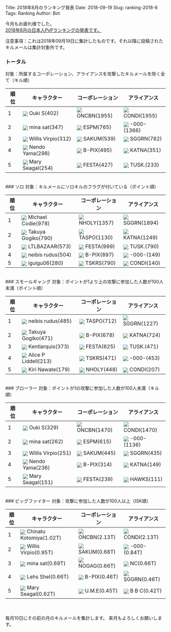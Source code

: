 Title: 2018年8月のランキング発表
Date: 2018-09-19
Slug: ranking-2018-8
Tags: Ranking
Author: Bot

今月もお疲れ様でした。  
[2018年8月の日本人PvPランキングの発表です。](https://evekatsu.github.io/ranking/?date=2018-8)

注意事項：これは2018年09月19日に集計したものです。それ以降に投稿されたキルメールは集計対象外です。


### トータル
対象：所属するコーポレーション、アライアンスを攻撃したキルメールを除く全て（キル順）

| 順位 | キャラクター | コーポレーション | アライアンス |
| ---- | ---- | ---- | ---- |
| 1 | <img style="margin: 0px; width: auto; display: inline; vertical-align:middle;" src="https://evekatsu.github.io/data/character/95799510_32.jpg"> Ouki S(402) | <img style="margin: 0px; width: auto; display: inline; vertical-align:middle;" src="https://evekatsu.github.io/data/corporation/98476559_32.png"> ONCBN(1955) | <img style="margin: 0px; width: auto; display: inline; vertical-align:middle;" src="https://evekatsu.github.io/data/alliance/1354830081_32.png"> CONDI(1955) | 
| 2 | <img style="margin: 0px; width: auto; display: inline; vertical-align:middle;" src="https://evekatsu.github.io/data/character/2114267065_32.jpg"> mina sat(347) | <img style="margin: 0px; width: auto; display: inline; vertical-align:middle;" src="https://evekatsu.github.io/data/corporation/98106179_32.png"> ESPM(765) | <img style="margin: 0px; width: auto; display: inline; vertical-align:middle;" src="https://evekatsu.github.io/data/alliance/99001954_32.png"> -000-(1366) | 
| 3 | <img style="margin: 0px; width: auto; display: inline; vertical-align:middle;" src="https://evekatsu.github.io/data/character/2112685569_32.jpg"> Willis Virpio(312) | <img style="margin: 0px; width: auto; display: inline; vertical-align:middle;" src="https://evekatsu.github.io/data/corporation/98055960_32.png"> SAKUM(539) | <img style="margin: 0px; width: auto; display: inline; vertical-align:middle;" src="https://evekatsu.github.io/data/alliance/99006941_32.png"> SGGRN(782) | 
| 4 | <img style="margin: 0px; width: auto; display: inline; vertical-align:middle;" src="https://evekatsu.github.io/data/character/90757686_32.jpg"> Nendo Yama(298) | <img style="margin: 0px; width: auto; display: inline; vertical-align:middle;" src="https://evekatsu.github.io/data/corporation/98418839_32.png"> B-PIX(495) | <img style="margin: 0px; width: auto; display: inline; vertical-align:middle;" src="https://evekatsu.github.io/data/alliance/99006138_32.png"> KATNA(351) | 
| 5 | <img style="margin: 0px; width: auto; display: inline; vertical-align:middle;" src="https://evekatsu.github.io/data/character/95951870_32.jpg"> Mary Seagal(254) | <img style="margin: 0px; width: auto; display: inline; vertical-align:middle;" src="https://evekatsu.github.io/data/corporation/98217414_32.png"> FESTA(427) | <img style="margin: 0px; width: auto; display: inline; vertical-align:middle;" src="https://evekatsu.github.io/data/alliance/99004357_32.png"> TUSK.(233) | 


<br />
### ソロ
対象：キルメールにソロキルのフラグが付いている（ポイント順）

| 順位 | キャラクター | コーポレーション | アライアンス |
| ---- | ---- | ---- | ---- |
| 1 | <img style="margin: 0px; width: auto; display: inline; vertical-align:middle;" src="https://evekatsu.github.io/data/character/97059047_32.jpg"> Michael Codie(978) | <img style="margin: 0px; width: auto; display: inline; vertical-align:middle;" src="https://evekatsu.github.io/data/corporation/98463585_32.png"> NHOLY(1357) | <img style="margin: 0px; width: auto; display: inline; vertical-align:middle;" src="https://evekatsu.github.io/data/alliance/99006941_32.png"> SGGRN(1894) | 
| 2 | <img style="margin: 0px; width: auto; display: inline; vertical-align:middle;" src="https://evekatsu.github.io/data/character/95235307_32.jpg"> Takuya Gogiko(790) | <img style="margin: 0px; width: auto; display: inline; vertical-align:middle;" src="https://evekatsu.github.io/data/corporation/98440844_32.png"> TASPO(1130) | <img style="margin: 0px; width: auto; display: inline; vertical-align:middle;" src="https://evekatsu.github.io/data/alliance/99006138_32.png"> KATNA(1249) | 
| 3 | <img style="margin: 0px; width: auto; display: inline; vertical-align:middle;" src="https://evekatsu.github.io/data/character/91546798_32.jpg"> LTLBAZAAR(573) | <img style="margin: 0px; width: auto; display: inline; vertical-align:middle;" src="https://evekatsu.github.io/data/corporation/98217414_32.png"> FESTA(999) | <img style="margin: 0px; width: auto; display: inline; vertical-align:middle;" src="https://evekatsu.github.io/data/alliance/99004357_32.png"> TUSK.(790) | 
| 4 | <img style="margin: 0px; width: auto; display: inline; vertical-align:middle;" src="https://evekatsu.github.io/data/character/93531438_32.jpg"> neibis rudus(504) | <img style="margin: 0px; width: auto; display: inline; vertical-align:middle;" src="https://evekatsu.github.io/data/corporation/98418839_32.png"> B-PIX(897) | <img style="margin: 0px; width: auto; display: inline; vertical-align:middle;" src="https://evekatsu.github.io/data/alliance/99001954_32.png"> -000-(149) | 
| 5 | <img style="margin: 0px; width: auto; display: inline; vertical-align:middle;" src="https://evekatsu.github.io/data/character/93125873_32.jpg"> iguigu06(280) | <img style="margin: 0px; width: auto; display: inline; vertical-align:middle;" src="https://evekatsu.github.io/data/corporation/306830202_32.png"> TSKRS(790) | <img style="margin: 0px; width: auto; display: inline; vertical-align:middle;" src="https://evekatsu.github.io/data/alliance/1354830081_32.png"> CONDI(140) | 


<br />
### スモールギャング
対象：ポイントが1より上の攻撃に参加した人数が100人未満（ポイント順）

| 順位 | キャラクター | コーポレーション | アライアンス |
| ---- | ---- | ---- | ---- |
| 1 | <img style="margin: 0px; width: auto; display: inline; vertical-align:middle;" src="https://evekatsu.github.io/data/character/93531438_32.jpg"> neibis rudus(485) | <img style="margin: 0px; width: auto; display: inline; vertical-align:middle;" src="https://evekatsu.github.io/data/corporation/98440844_32.png"> TASPO(712) | <img style="margin: 0px; width: auto; display: inline; vertical-align:middle;" src="https://evekatsu.github.io/data/alliance/99006941_32.png"> SGGRN(1227) | 
| 2 | <img style="margin: 0px; width: auto; display: inline; vertical-align:middle;" src="https://evekatsu.github.io/data/character/95235307_32.jpg"> Takuya Gogiko(471) | <img style="margin: 0px; width: auto; display: inline; vertical-align:middle;" src="https://evekatsu.github.io/data/corporation/98418839_32.png"> B-PIX(678) | <img style="margin: 0px; width: auto; display: inline; vertical-align:middle;" src="https://evekatsu.github.io/data/alliance/99006138_32.png"> KATNA(724) | 
| 3 | <img style="margin: 0px; width: auto; display: inline; vertical-align:middle;" src="https://evekatsu.github.io/data/character/94500364_32.jpg"> Kentlarquis(373) | <img style="margin: 0px; width: auto; display: inline; vertical-align:middle;" src="https://evekatsu.github.io/data/corporation/98217414_32.png"> FESTA(625) | <img style="margin: 0px; width: auto; display: inline; vertical-align:middle;" src="https://evekatsu.github.io/data/alliance/99004357_32.png"> TUSK.(471) | 
| 4 | <img style="margin: 0px; width: auto; display: inline; vertical-align:middle;" src="https://evekatsu.github.io/data/character/93881590_32.jpg"> Alice P Liddell(213) | <img style="margin: 0px; width: auto; display: inline; vertical-align:middle;" src="https://evekatsu.github.io/data/corporation/306830202_32.png"> TSKRS(471) | <img style="margin: 0px; width: auto; display: inline; vertical-align:middle;" src="https://evekatsu.github.io/data/alliance/99001954_32.png"> -000-(453) | 
| 5 | <img style="margin: 0px; width: auto; display: inline; vertical-align:middle;" src="https://evekatsu.github.io/data/character/2112614373_32.jpg"> Kiri Nawate(179) | <img style="margin: 0px; width: auto; display: inline; vertical-align:middle;" src="https://evekatsu.github.io/data/corporation/98463585_32.png"> NHOLY(448) | <img style="margin: 0px; width: auto; display: inline; vertical-align:middle;" src="https://evekatsu.github.io/data/alliance/1354830081_32.png"> CONDI(207) | 


<br />
### ブローラー
対象：ポイントが1の攻撃に参加した人数が100人未満（キル順）

| 順位 | キャラクター | コーポレーション | アライアンス |
| ---- | ---- | ---- | ---- |
| 1 | <img style="margin: 0px; width: auto; display: inline; vertical-align:middle;" src="https://evekatsu.github.io/data/character/95799510_32.jpg"> Ouki S(329) | <img style="margin: 0px; width: auto; display: inline; vertical-align:middle;" src="https://evekatsu.github.io/data/corporation/98476559_32.png"> ONCBN(1470) | <img style="margin: 0px; width: auto; display: inline; vertical-align:middle;" src="https://evekatsu.github.io/data/alliance/1354830081_32.png"> CONDI(1470) | 
| 2 | <img style="margin: 0px; width: auto; display: inline; vertical-align:middle;" src="https://evekatsu.github.io/data/character/2114267065_32.jpg"> mina sat(262) | <img style="margin: 0px; width: auto; display: inline; vertical-align:middle;" src="https://evekatsu.github.io/data/corporation/98106179_32.png"> ESPM(615) | <img style="margin: 0px; width: auto; display: inline; vertical-align:middle;" src="https://evekatsu.github.io/data/alliance/99001954_32.png"> -000-(1136) | 
| 3 | <img style="margin: 0px; width: auto; display: inline; vertical-align:middle;" src="https://evekatsu.github.io/data/character/2112685569_32.jpg"> Willis Virpio(251) | <img style="margin: 0px; width: auto; display: inline; vertical-align:middle;" src="https://evekatsu.github.io/data/corporation/98055960_32.png"> SAKUM(445) | <img style="margin: 0px; width: auto; display: inline; vertical-align:middle;" src="https://evekatsu.github.io/data/alliance/99006941_32.png"> SGGRN(435) | 
| 4 | <img style="margin: 0px; width: auto; display: inline; vertical-align:middle;" src="https://evekatsu.github.io/data/character/90757686_32.jpg"> Nendo Yama(236) | <img style="margin: 0px; width: auto; display: inline; vertical-align:middle;" src="https://evekatsu.github.io/data/corporation/98418839_32.png"> B-PIX(314) | <img style="margin: 0px; width: auto; display: inline; vertical-align:middle;" src="https://evekatsu.github.io/data/alliance/99006138_32.png"> KATNA(149) | 
| 5 | <img style="margin: 0px; width: auto; display: inline; vertical-align:middle;" src="https://evekatsu.github.io/data/character/95951870_32.jpg"> Mary Seagal(151) | <img style="margin: 0px; width: auto; display: inline; vertical-align:middle;" src="https://evekatsu.github.io/data/corporation/98217414_32.png"> FESTA(239) | <img style="margin: 0px; width: auto; display: inline; vertical-align:middle;" src="https://evekatsu.github.io/data/alliance/99007237_32.png"> HAWKS(111) | 


<br />
### ビッグファイター
対象：攻撃に参加した人数が100人以上（ISK順）

| 順位 | キャラクター | コーポレーション | アライアンス |
| ---- | ---- | ---- | ---- |
| 1 | <img style="margin: 0px; width: auto; display: inline; vertical-align:middle;" src="https://evekatsu.github.io/data/character/91985394_32.jpg"> Chinatu Kotomiya(1.02T) | <img style="margin: 0px; width: auto; display: inline; vertical-align:middle;" src="https://evekatsu.github.io/data/corporation/98476559_32.png"> ONCBN(2.13T) | <img style="margin: 0px; width: auto; display: inline; vertical-align:middle;" src="https://evekatsu.github.io/data/alliance/1354830081_32.png"> CONDI(2.13T) | 
| 2 | <img style="margin: 0px; width: auto; display: inline; vertical-align:middle;" src="https://evekatsu.github.io/data/character/2112685569_32.jpg"> Willis Virpio(0.95T) | <img style="margin: 0px; width: auto; display: inline; vertical-align:middle;" src="https://evekatsu.github.io/data/corporation/98055960_32.png"> SAKUM(0.68T) | <img style="margin: 0px; width: auto; display: inline; vertical-align:middle;" src="https://evekatsu.github.io/data/alliance/99001954_32.png"> -000-(0.84T) | 
| 3 | <img style="margin: 0px; width: auto; display: inline; vertical-align:middle;" src="https://evekatsu.github.io/data/character/2114267065_32.jpg"> mina sat(0.69T) | <img style="margin: 0px; width: auto; display: inline; vertical-align:middle;" src="https://evekatsu.github.io/data/corporation/98407712_32.png"> NOGAG(0.66T) | <img style="margin: 0px; width: auto; display: inline; vertical-align:middle;" src="https://evekatsu.github.io/data/alliance/1727758877_32.png"> NC(0.66T) | 
| 4 | <img style="margin: 0px; width: auto; display: inline; vertical-align:middle;" src="https://evekatsu.github.io/data/character/94097177_32.jpg"> Lehs Shel(0.66T) | <img style="margin: 0px; width: auto; display: inline; vertical-align:middle;" src="https://evekatsu.github.io/data/corporation/98418839_32.png"> B-PIX(0.46T) | <img style="margin: 0px; width: auto; display: inline; vertical-align:middle;" src="https://evekatsu.github.io/data/alliance/99006941_32.png"> SGGRN(0.46T) | 
| 5 | <img style="margin: 0px; width: auto; display: inline; vertical-align:middle;" src="https://evekatsu.github.io/data/character/95951870_32.jpg"> Mary Seagal(0.62T) | <img style="margin: 0px; width: auto; display: inline; vertical-align:middle;" src="https://evekatsu.github.io/data/corporation/98524308_32.png"> U.M.E(0.45T) | <img style="margin: 0px; width: auto; display: inline; vertical-align:middle;" src="https://evekatsu.github.io/data/alliance/99004901_32.png"> B B C(0.42T) | 


<br />
<br />
毎月10日にその前の月のキルメールを集計します。  
来月もよろしくお願いします。
